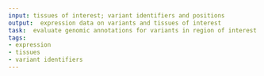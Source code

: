 ```yaml
---
input: tissues of interest; variant identifiers and positions
output:  expression data on variants and tissues of interest
task:  evaluate genomic annotations for variants in region of interest
tags:
- expression
- tissues
- variant identifiers
---
```

